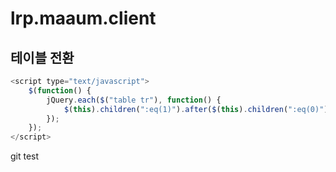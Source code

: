 # lrp.maaum.client

## 테이블 전환

```javascript
<script type="text/javascript">
    $(function() {
        jQuery.each($("table tr"), function() { 
            $(this).children(":eq(1)").after($(this).children(":eq(0)"));
        });
    });
</script>
```


git test